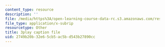 ```yaml
---
content_type: resource
description: ''
file: /media/https%3A/open-learning-course-data-rc.s3.amazonaws.com/res-18-009-learn-differential-equations-up-close-with-gilbert-strang-and-cleve-moler-fall-2015/2749b20b32e65cb5ac5bd543b27890cc_o93axeQJqJ8.vtt
file_type: application/x-subrip
resourcetype: Other
title: 3play caption file
uid: 2749b20b-32e6-5cb5-ac5b-d543b27890cc
---
```

